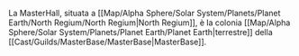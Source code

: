 La MasterHall, situata a [[Map/Alpha Sphere/Solar System/Planets/Planet Earth/North Regium/North Regium|North Regium]], è la colonia [[Map/Alpha Sphere/Solar System/Planets/Planet Earth/Planet Earth|terrestre]] della [[Cast/Guilds/MasterBase/MasterBase|MasterBase]].